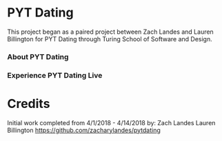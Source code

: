 # PYT Dating
This project began as a paired project between Zach Landes and Lauren Billington for PYT Dating through Turing School of Software and Design.

### About PYT Dating


### Experience PYT Dating Live


###


# Credits
Initial work completed from 4/1/2018 - 4/14/2018 by:
Zach Landes
Lauren Billington
https://github.com/zacharylandes/pytdating
